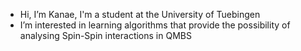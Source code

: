 - Hi, I’m Kanae, I'm a student at the University of Tuebingen
- I’m interested in learning algorithms that provide the possibility of analysing Spin-Spin interactions in QMBS 

<!---
Lethian244/Lethian244 is a ✨ special ✨ repository because its `README.md` (this file) appears on your GitHub profile.
You can click the Preview link to take a look at your changes.
--->
